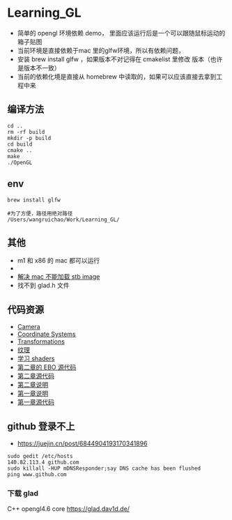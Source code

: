 # Learning_GL
- 简单的 opengl 环境依赖 demo， 里面应该运行后是一个可以跟随鼠标运动的箱子贴图
- 当前环境是直接依赖于mac 里的glfw环境，所以有依赖问题，
- 安装 brew install glfw ，如果版本不对记得在 cmakelist 里修改 版本（也许是版本不一致）
- 当前的依赖化境是直接从 homebrew 中读取的，如果可以应该直接去拿到工程中来

## 编译方法
```
cd ..
rm -rf build
mkdir -p build
cd build
cmake ..
make
./OpenGL
```

## env
```
brew install glfw

#为了方便，路径用绝对路径
/Users/wangruichao/Work/Learning_GL/
```

## 其他
- m1 和 x86 的 mac 都可以运行
-
- [解决 mac 不能加载 stb image](https://github.com/Polytonic/Glitter/issues/70)
- 找不到 glad.h 文件

## 代码资源
- [Camera](https://learnopengl-cn.github.io/01%20Getting%20started/09%20Camera/#_9)
- [Coordinate Systems](https://learnopengl-cn.github.io/01%20Getting%20started/08%20Coordinate%20Systems/)
- [Transformations](https://learnopengl-cn.github.io/01%20Getting%20started/06%20Textures/)
- [纹理](https://learnopengl-cn.github.io/01%20Getting%20started/06%20Textures/)
- [学习 shaders ](https://learnopengl-cn.github.io/01%20Getting%20started/05%20Shaders/)
- [第二章的 EBO 源代码](https://learnopengl.com/code_viewer_gh.php?code=src/1.getting_started/2.2.hello_triangle_indexed/hello_triangle_indexed.cpp)
- [第二章源代码](https://learnopengl.com/code_viewer_gh.php?code=src/1.getting_started/2.1.hello_triangle/hello_triangle.cpp)
- [第二章说明](https://learnopengl-cn.github.io/01%20Getting%20started/04%20Hello%20Triangle/)
- [第一章说明](https://learnopengl-cn.github.io/01%20Getting%20started/03%20Hello%20Window/)
- [第一章源代码](https://learnopengl.com/code_viewer_gh.php?code=src/1.getting_started/1.2.hello_window_clear/hello_window_clear.cpp)

## github 登录不上
- https://juejin.cn/post/6844904193170341896
```
sudo gedit /etc/hosts
140.82.113.4 github.com
sudo killall -HUP mDNSResponder;say DNS cache has been flushed
ping www.github.com
```

### 下载 glad
C++ opengl4.6 core  https://glad.dav1d.de/